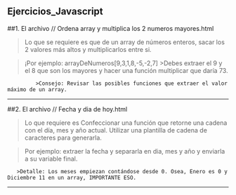 ## Ejercicios_Javascript

##1. El archivo // Ordena array y multiplica los 2 numeros mayores.html

>Lo que se requiere es que de un array de números enteros, sacar los 2 valores más altos y multiplicarlos entre si.

>¡Por ejemplo: arrayDeNumeros[9,3,1,8,-5,-2,7]
              >Debes extraer el 9 y el 8 que son los mayores y hacer una función multiplicar que daría 73.
              
             >Consejo: Revisar las posibles funciones que extraer el valor máximo de un array. 
              

------------------------------------------------------------------------------------------------------------------------------------------

##2. El archivo // Fecha y dia de hoy.html

>Lo que requiere es Confeccionar una función que retorne una cadena con el día, mes y año actual. 
>Utilizar una plantilla de cadena de caracteres para generarla.

>Por ejemplo: extraer la fecha y separarla en dia, mes y año y enviarla a su variable final.

       >Detalle: Los meses empiezan contándose desde 0. Osea, Enero es 0 y Diciembre 11 en un array, IMPORTANTE ESO.
            
-------------------------------------------------------------------------------------------------------------------------------------------

